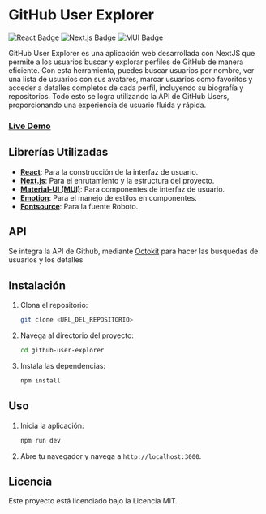 # GitHub User Explorer

![React Badge](https://img.shields.io/badge/React-20232A?style=for-the-badge&logo=react&logoColor=61DAFB)
![Next.js Badge](https://img.shields.io/badge/next%20js-000000?style=for-the-badge&logo=nextdotjs&logoColor=white)
![MUI Badge](https://img.shields.io/badge/Material%20UI-007FFF?style=for-the-badge&logo=mui&logoColor=white)

GitHub User Explorer es una aplicación web desarrollada con NextJS que permite a los usuarios buscar y explorar perfiles de GitHub de manera eficiente. Con esta herramienta, puedes buscar usuarios por nombre, ver una lista de usuarios con sus avatares, marcar usuarios como favoritos y acceder a detalles completos de cada perfil, incluyendo su biografía y repositorios. Todo esto se logra utilizando la API de GitHub Users, proporcionando una experiencia de usuario fluida y rápida.

### [Live Demo](https://dudesl.github.io/yet-another-github-search/)

## Librerías Utilizadas

- [**React**](https://reactjs.org/): Para la construcción de la interfaz de usuario.
- [**Next.js**](https://nextjs.org/): Para el enrutamiento y la estructura del proyecto.
- [**Material-UI (MUI)**](https://mui.com/): Para componentes de interfaz de usuario.
- [**Emotion**](https://emotion.sh/docs/introduction): Para el manejo de estilos en componentes.
- [**Fontsource**](https://fontsource.org/): Para la fuente Roboto.

## API

Se integra la API de Github, mediante [Octokit](https://github.com/octokit/octokit.js) para hacer las busquedas de usuarios y los detalles

## Instalación

1. Clona el repositorio:
   ```bash
   git clone <URL_DEL_REPOSITORIO>
   ```
2. Navega al directorio del proyecto:
   ```bash
   cd github-user-explorer
   ```
3. Instala las dependencias:
   ```bash
   npm install
   ```

## Uso

1. Inicia la aplicación:
   ```bash
   npm run dev
   ```
2. Abre tu navegador y navega a `http://localhost:3000`.

## Licencia

Este proyecto está licenciado bajo la Licencia MIT.
